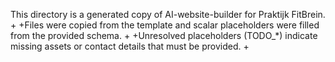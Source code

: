 This directory is a generated copy of AI-website-builder for Praktijk FitBrein.
+
+Files were copied from the template and scalar placeholders were filled from the provided schema.
+
+Unresolved placeholders (TODO_*) indicate missing assets or contact details that must be provided.
+